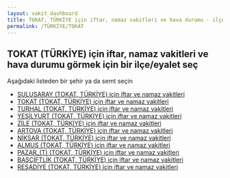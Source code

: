 ```yaml
---
layout: vakit_dashboard
title: TOKAT, TÜRKİYE için iftar, namaz vakitleri ve hava durumu - ilçe/eyalet seç
permalink: /TÜRKİYE/TOKAT
---
```


## TOKAT (TÜRKİYE) için iftar, namaz vakitleri ve hava durumu  görmek için bir ilçe/eyalet seç

Aşağıdaki listeden bir şehir ya da semt seçin

* [SULUSARAY (TOKAT, TÜRKİYE) için iftar ve namaz vakitleri](/TÜRKİYE/TOKAT/SULUSARAY)
* [TOKAT (TOKAT, TÜRKİYE) için iftar ve namaz vakitleri](/TÜRKİYE/TOKAT/TOKAT)
* [TURHAL (TOKAT, TÜRKİYE) için iftar ve namaz vakitleri](/TÜRKİYE/TOKAT/TURHAL)
* [YEŞİLYURT (TOKAT, TÜRKİYE) için iftar ve namaz vakitleri](/TÜRKİYE/TOKAT/YEŞİLYURT)
* [ZİLE (TOKAT, TÜRKİYE) için iftar ve namaz vakitleri](/TÜRKİYE/TOKAT/ZİLE)
* [ARTOVA (TOKAT, TÜRKİYE) için iftar ve namaz vakitleri](/TÜRKİYE/TOKAT/ARTOVA)
* [NİKSAR (TOKAT, TÜRKİYE) için iftar ve namaz vakitleri](/TÜRKİYE/TOKAT/NİKSAR)
* [ALMUS (TOKAT, TÜRKİYE) için iftar ve namaz vakitleri](/TÜRKİYE/TOKAT/ALMUS)
* [PAZAR_(T) (TOKAT, TÜRKİYE) için iftar ve namaz vakitleri](/TÜRKİYE/TOKAT/PAZAR_(T))
* [BAŞÇİFTLİK (TOKAT, TÜRKİYE) için iftar ve namaz vakitleri](/TÜRKİYE/TOKAT/BAŞÇİFTLİK)
* [REŞADİYE (TOKAT, TÜRKİYE) için iftar ve namaz vakitleri](/TÜRKİYE/TOKAT/REŞADİYE)

<script type="text/javascript">
  var GLOBAL_COUNTRY = 'TÜRKİYE';
  var GLOBAL_CITY = 'TOKAT';
  var GLOBAL_STATE = 'TOKAT';
</script>
